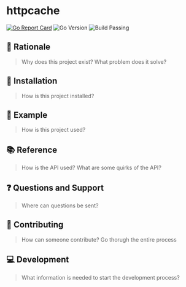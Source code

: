 # httpcache

[![Go Report Card](https://goreportcard.com/badge/github.com/alexmerren/httpcache)](https://goreportcard.com/report/github.com/alexmerren/httpcache)
![Go Version](https://img.shields.io/badge/go%20version-%3E=1.21-61CFDD.svg?style=flat-square)
![Build Passing](https://github.com/alexmerren/httpcache/actions/workflows/go.yml/badge.svg)

## 🤔 Rationale

> Why does this project exist? What problem does it solve?

## 💾 Installation

> How is this project installed?

## 📝 Example

> How is this project used?

## 📚 Reference

> How is the API used? What are some quirks of the API?

## ❓ Questions and Support

> Where can questions be sent?

## ️️👷️ Contributing

> How can someone contribute? Go thorugh the entire process

## 💻 Development

> What information is needed to start the development process?